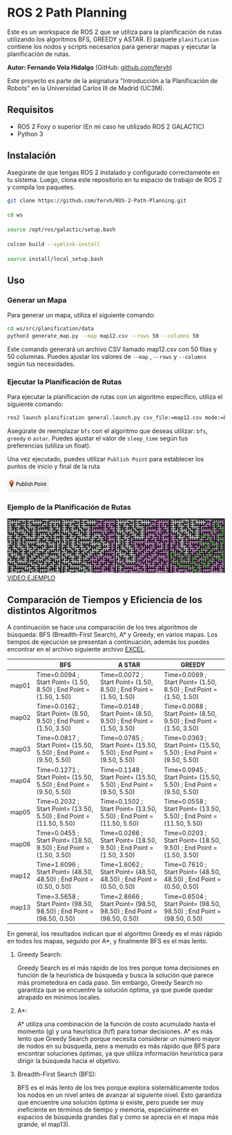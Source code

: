 # ROS 2 Path Planning

Este es un workspace de ROS 2 que se utiliza para la planificación de rutas utilizando los algoritmos BFS, GREEDY y ASTAR. El paquete `planification` contiene los nodos y scripts necesarios para generar mapas y ejecutar la planificación de rutas.

**Autor: Fernando Vela Hidalgo** (GitHub: [github.com/fervh](https://github.com/fervh))

Este proyecto es parte de la asignatura "Introducción a la Planificación de Robots" en la Universidad Carlos III de Madrid (UC3M).

## Requisitos

- ROS 2 Foxy o superior (En mi caso he utilizado ROS 2 GALACTIC)
- Python 3


## Instalación

Asegúrate de que tengas ROS 2 instalado y configurado correctamente en tu sistema. Luego, clona este repositorio en tu espacio de trabajo de ROS 2 y compila los paquetes.

```bash
git clone https://github.com/fervh/ROS-2-Path-Planning.git

cd ws

source /opt/ros/galactic/setup.bash

colcon build --symlink-install

source install/local_setup.bash
```

## Uso

### Generar un Mapa

Para generar un mapa, utiliza el siguiente comando:
```bash
cd ws/src/planification/data
python3 generate_map.py --map map12.csv --rows 50 --columns 50
```
Este comando generará un archivo CSV llamado map12.csv con 50 filas y 50 columnas. Puedes ajustar los valores de `--map` , `--rows` y `--columns` según tus necesidades.

### Ejecutar la Planificación de Rutas

Para ejecutar la planificación de rutas con un algoritmo específico, utiliza el siguiente comando:
```bash
ros2 launch planification general.launch.py csv_file:=map12.csv mode:=bfs sleep_time:=0.01
```
Asegúrate de reemplazar `bfs` con el algoritmo que deseas utilizar: `bfs`, `greedy` o `astar`. Puedes ajustar el valor de `sleep_time` según tus preferencias (utiliza un float).

Una vez ejecutado, puedes utilizar `Publish Point` para establecer los puntos de inicio y final de la ruta

![Publish Point](media/img1.png)

### Ejemplo de la Planificación de Rutas
![Ejemplo](media/img6.png)
[VIDEO EJEMPLO](media/video1.mp4)

## Comparación de Tiempos y Eficiencia de los distintos Algoritmos

A continuación se hace una comparación de los tres algoritmos de búsqueda: BFS (Breadth-First Search), A* y Greedy, en varios mapas. Los tiempos de ejecución se presentan a continuación, además los puedes encontrar en el archivo siguiente archivo [EXCEL](media/comparaciondetiempos.ods).

|       | BFS                                                                   | A STAR                                                                | GREEDY                                                                |
| ----- | --------------------------------------------------------------------- | --------------------------------------------------------------------- | --------------------------------------------------------------------- |
| map01 | Time=0.0094 ; Start Point= (1.50, 8.50) ; End Point = (1.50, 1.50)    | Time=0.0072 ; Start Point= (1.50, 8.50) ; End Point = (1.50, 1.50)    | Time=0.0069 ; Start Point= (1.50, 8.50) ; End Point = (1.50, 1.50)    |
| map02 | Time=0.0162 ; Start Point= (8.50, 9.50) ; End Point = (1.50, 3.50)    | Time=0.0148 ; Start Point= (8.50, 9.50) ; End Point = (1.50, 3.50)    | Time=0.0088 ; Start Point= (8.50, 9.50) ; End Point = (1.50, 3.50)    |
| map03 | Time=0.0817 ; Start Point= (15.50, 5.50) ; End Point = (9.50, 5.50)   | Time=0.0785 ; Start Point= (15.50, 5.50) ; End Point = (9.50, 5.50)   | Time=0.0363 ; Start Point= (15.50, 5.50) ; End Point = (9.50, 5.50)   |
| map04 | Time=0.1271 ; Start Point= (15.50, 5.50) ; End Point = (9.50, 5.50)   | Time=0.1148 ; Start Point= (15.50, 5.50) ; End Point = (9.50, 5.50)   | Time=0.0945 ; Start Point= (15.50, 5.50) ; End Point = (9.50, 5.50)   |
| map05 | Time=0.2032 ; Start Point= (13.50, 5.50) ; End Point = (11.50, 5.50)  | Time=0.1502 ; Start Point= (13.50, 5.50) ; End Point = (11.50, 5.50)  | Time=0.0558 ; Start Point= (13.50, 5.50) ; End Point = (11.50, 5.50)  |
| map06 | Time=0.0455 ; Start Point= (18.50, 9.50) ; End Point = (1.50, 3.50)   | Time=0.0266 ; Start Point= (18.50, 9.50) ; End Point = (1.50, 3.50)   | Time=0.0203 ; Start Point= (18.50, 9.50) ; End Point = (1.50, 3.50)   |
| map12 | Time=1.6096 ; Start Point= (48.50, 48.50) ; End Point = (0.50, 0.50)  | Time=1.6062 ; Start Point= (48.50, 48.50) ; End Point = (0.50, 0.50)  | Time=0.7610 ; Start Point= (48.50, 48.50) ; End Point = (0.50, 0.50)  |
| map13 | Time=3.5658 ; Start Point= (98.50, 98.50) ; End Point = (98.50, 0.50) | Time=2.8666 ; Start Point= (98.50, 98.50) ; End Point = (98.50, 0.50) | Time=0.6504 ; Start Point= (98.50, 98.50) ; End Point = (98.50, 0.50) |

En general, los resultados indican que el algoritmo Greedy es el más rápido en todos los mapas, seguido por A*, y finalmente BFS es el más lento.

1. Greedy Search:

    Greedy Search es el más rápido de los tres porque toma decisiones en función de la heurística de búsqueda y busca la solución que parece más prometedora en cada paso.
    Sin embargo, Greedy Search no garantiza que se encuentre la solución óptima, ya que puede quedar atrapado en mínimos locales.

2. A*:

    A* utiliza una combinación de la función de costo acumulado hasta el momento (g) y una heurística (h/f) para tomar decisiones. 
    A* es más lento que Greedy Search porque necesita considerar un número mayor de nodos en su búsqueda, pero a menudo es más rápido que BFS para encontrar soluciones óptimas, ya que utiliza información heurística para dirigir la búsqueda hacia el objetivo.

3. Breadth-First Search (BFS):

    BFS es el más lento de los tres porque explora sistemáticamente todos los nodos en un nivel antes de avanzar al siguiente nivel. Esto garantiza que encuentre una solución óptima si existe, pero puede ser muy ineficiente en términos de tiempo y memoria, especialmente en espacios de búsqueda grandes (tal y como se aprecia en el mapa más grande, el map13).
